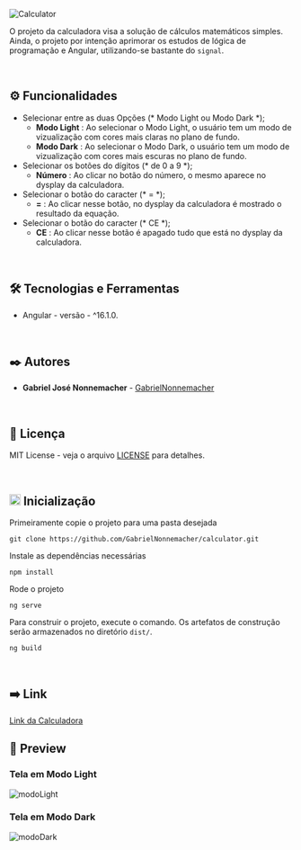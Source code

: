 ![Calculator](https://github.com/GabrielNonnemacher/calculator/assets/87139289/4fea36f0-ae86-4de1-8785-aaec35f1ea57)

O projeto da calculadora visa a solução de cálculos matemáticos simples. Ainda, o projeto por intenção aprimorar os estudos de lógica de programação e Angular, utilizando-se bastante do `signal`.

<br/>

## ⚙️ Funcionalidades

* Selecionar entre as duas Opções (* Modo Light ou Modo Dark *); 
  * **Modo Light** : Ao selecionar o Modo Light, o usuário tem um modo de vizualização com cores mais claras no plano de fundo.
  * **Modo Dark** : Ao selecionar o Modo Dark, o usuário tem um modo de vizualização com cores mais escuras no plano de fundo.
* Selecionar os botões do dígitos (* de 0 a 9 *); 
  * **Número** : Ao clicar no botão do número, o mesmo aparece no dysplay da calculadora.
* Selecionar o botão do caracter (* = *); 
  * **=** : Ao clicar nesse botão, no dysplay da calculadora é mostrado o resultado da equação.
* Selecionar o botão do caracter (* CE *); 
  * **CE** : Ao clicar nesse botão é apagado tudo que está no dysplay da calculadora.

<br/>

## 🛠️ Tecnologias e Ferramentas

* Angular - versão - ^16.1.0.
  
<br/>

## ✒️ Autores

* **Gabriel José Nonnemacher** - [GabrielNonnemacher](https://github.com/GabrielNonnemacher)

<br/>

## 📄 Licença

MIT License - veja o arquivo [LICENSE](https://github.com/GabrielNonnemacher/calculator/blob/master/LICENSE) para detalhes.

<br/>

## <img height="20px" src="https://cdn-icons-png.flaticon.com/512/352/352163.png"> Inicialização

Primeiramente copie o projeto para uma pasta desejada
```
git clone https://github.com/GabrielNonnemacher/calculator.git
```
Instale as dependências necessárias
```
npm install
```
Rode o projeto
```
ng serve
```
Para construir o projeto, execute o comando. Os artefatos de construção serão armazenados no diretório `dist/`.
```
ng build
```

<br/>

## ➡️ Link
<a href="https://gabriel-nonnemacher-calculator.vercel.app" target="_blank" rel="noopener noreferrer">Link da Calculadora<a/>
<br/>

## 👀 Preview
### Tela em Modo Light
![modoLight](https://github.com/GabrielNonnemacher/calculator/assets/87139289/62c56f99-d1de-4d86-ab8e-e6231d7cbad2)

### Tela em Modo Dark
![modoDark](https://github.com/GabrielNonnemacher/calculator/assets/87139289/78d85d84-a259-45e9-b925-b46ea72800ba)
